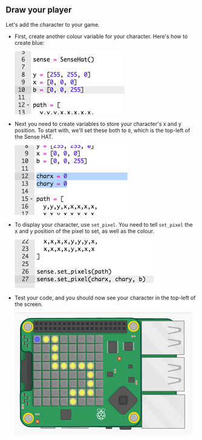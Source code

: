 ## Draw your player

Let's add the character to your game.

+ First, create another colour variable for your character. Here's how to create blue:
    
    ![captura de ecrã](images/tightrope-blue.png)

+ Next you need to create variables to store your character's x and y position. To start with, we'll set these both to `0`, which is the top-left of the Sense HAT.
    
    ![screenshot](images/tightrope-xy.png)

+ To display your character, use `set_pixel`. You need to tell `set_pixel` the x and y position of the pixel to set, as well as the colour.
    
    ![captura de ecrã](images/tightrope-set-pixel.png)

+ Test your code, and you should now see your character in the top-left of the screen.
    
    ![captura de ecrã](images/tightrope-final.png)